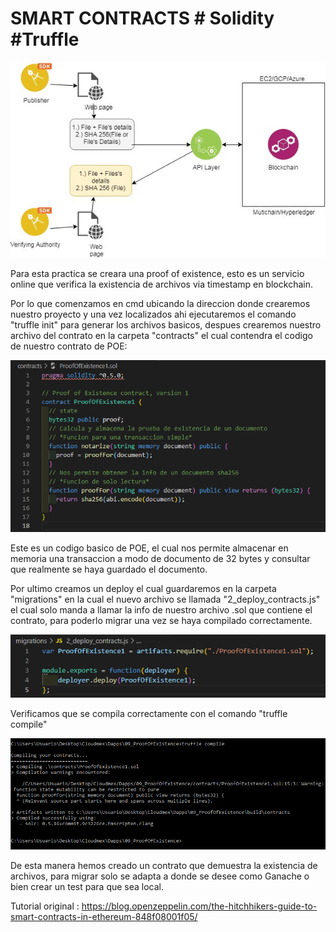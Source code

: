 # SMART CONTRACTS # Solidity #Truffle 

![](img/existence00.jpeg)

Para esta practica se creara una proof of existence, esto es un servicio online que verifica la existencia de archivos via timestamp en blockchain.

Por lo que comenzamos en cmd ubicando la direccion donde crearemos nuestro proyecto y una vez localizados ahi ejecutaremos el comando "truffle init" para generar los archivos basicos, despues crearemos nuestro archivo del contrato en la carpeta "contracts" el cual contendra el codigo de nuestro contrato de POE:

![](img/existence01.png)

Este es un codigo basico de POE, el cual nos permite almacenar en memoria una transaccion a modo de documento de 32 bytes y consultar que realmente se haya guardado el documento.

Por ultimo creamos un deploy el cual guardaremos en la carpeta "migrations" en la cual el nuevo archivo se llamada "2_deploy_contracts.js" el cual solo manda a llamar la info de nuestro archivo .sol que contiene el contrato, para poderlo migrar una vez se haya compilado correctamente.

![](img/existence02.png)

Verificamos que se compila correctamente con el comando "truffle compile"

![](img/existence03.png)

De esta manera hemos creado un contrato que demuestra la existencia de archivos, para migrar solo se adapta a donde se desee como Ganache o bien crear un test para que sea local.

Tutorial original : https://blog.openzeppelin.com/the-hitchhikers-guide-to-smart-contracts-in-ethereum-848f08001f05/

